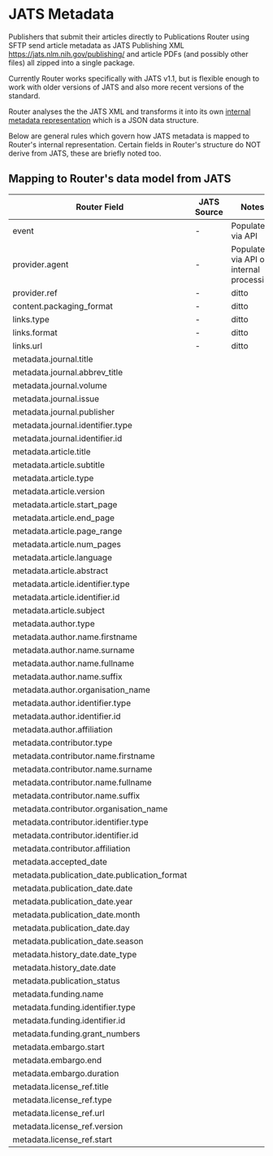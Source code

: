# JATS Metadata #

Publishers that submit their articles directly to Publications Router using SFTP send article metadata as JATS Publishing XML https://jats.nlm.nih.gov/publishing/ and article PDFs (and possibly other files) all zipped into a single package.

Currently Router works specifically with JATS v1.1, but is flexible enough to work with older versions of JATS and also more recent versions of the standard.

Router analyses the the JATS XML and transforms it into its own [internal metadata representation](./api/v3/IncomingNotification.md) which is a JSON data structure.

Below are general rules which govern how JATS metadata is mapped to Router's internal representation.  Certain fields in Router's structure do NOT derive from JATS, these are briefly noted too.

## Mapping to Router's data model from JATS ##

| Router Field | JATS Source | Notes |
| ----------- | ----------- | ------|
| event | - | Populated via API |
| provider.agent | - | Populated via API or internal processing |
| provider.ref | - | ditto |
| content.packaging_format | - | ditto |
| links.type | - | ditto |
| links.format | - | ditto |
| links.url | - | ditto |
| metadata.journal.title |  |  |
| metadata.journal.abbrev_title |  |  |
| metadata.journal.volume |  |  |
| metadata.journal.issue |  |  |
| metadata.journal.publisher |  |  |
| metadata.journal.identifier.type |  |  |
| metadata.journal.identifier.id |  |  |
| metadata.article.title |  |  |
| metadata.article.subtitle |  |  |
| metadata.article.type |  |  |
| metadata.article.version |  |  |
| metadata.article.start_page |  |  |
| metadata.article.end_page |  |  |
| metadata.article.page_range |  |  |
| metadata.article.num_pages |  |  |
| metadata.article.language |  |  |
| metadata.article.abstract |  |  |
| metadata.article.identifier.type |  |  |
| metadata.article.identifier.id |  |  |
| metadata.article.subject |  |  |
| metadata.author.type |  |  |
| metadata.author.name.firstname |  |  |
| metadata.author.name.surname |  |  |
| metadata.author.name.fullname |  |  |
| metadata.author.name.suffix |  |  |
| metadata.author.organisation_name |  |  |
| metadata.author.identifier.type |  |  |
| metadata.author.identifier.id |  |  |
| metadata.author.affiliation |  |  |
| metadata.contributor.type |  |  |
| metadata.contributor.name.firstname |  |  |
| metadata.contributor.name.surname |  |  |
| metadata.contributor.name.fullname |  |  |
| metadata.contributor.name.suffix |  |  |
| metadata.contributor.organisation_name |  |  |
| metadata.contributor.identifier.type |  |  |
| metadata.contributor.identifier.id |  |  |
| metadata.contributor.affiliation |  |  |
| metadata.accepted_date |  |  |
| metadata.publication_date.publication_format |  |  |
| metadata.publication_date.date |  |  |
| metadata.publication_date.year |  |  |
| metadata.publication_date.month |  |  |
| metadata.publication_date.day |  |  |
| metadata.publication_date.season |  |  |
| metadata.history_date.date_type |  |  |
| metadata.history_date.date |  |  |
| metadata.publication_status |  |  |
| metadata.funding.name |  |  |
| metadata.funding.identifier.type |  |  |
| metadata.funding.identifier.id |  |  |
| metadata.funding.grant_numbers |  |  |
| metadata.embargo.start |  |  |
| metadata.embargo.end |  |  |
| metadata.embargo.duration |  |  |
| metadata.license_ref.title |  |  |
| metadata.license_ref.type |  |  |
| metadata.license_ref.url |  |  |
| metadata.license_ref.version |  |  |
| metadata.license_ref.start |  |  |
